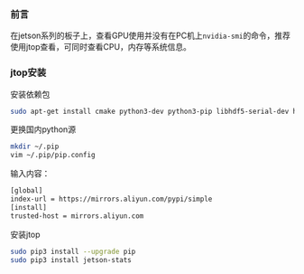 
### 前言
在jetson系列的板子上，查看GPU使用并没有在PC机上`nvidia-smi`的命令，推荐使用jtop查看，可同时查看CPU，内存等系统信息。          

### jtop安装
安装依赖包
```sh
sudo apt-get install cmake python3-dev python3-pip libhdf5-serial-dev hdf5-tools libatlas-base-dev gfortran
```

更换国内python源
```sh
mkdir ~/.pip
vim ~/.pip/pip.config
```
输入内容：
```sh
[global]
index-url = https://mirrors.aliyun.com/pypi/simple
[install]
trusted-host = mirrors.aliyun.com
```
安装jtop
```sh
sudo pip3 install --upgrade pip
sudo pip3 install jetson-stats
```
